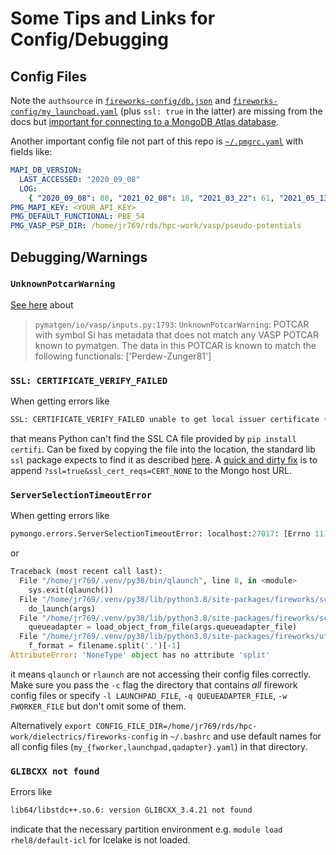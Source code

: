 # Some Tips and Links for Config/Debugging

## Config Files

Note the `authsource` in [`fireworks-config/db.json`](fireworks-config/db.json) and [`fireworks-config/my_launchpad.yaml`](fireworks-config/my_launchpad.yaml) (plus `ssl: true` in the latter) are missing from the docs but [important for connecting to a MongoDB Atlas database](https://github.com/hackingmaterials/atomate/issues/635).

Another important config file not part of this repo is [`~/.pmgrc.yaml`](https://pymatgen.org/change_log.html?highlight=pmgrc#v4-5-1) with fields like:

```yml
MAPI_DB_VERSION:
  LAST_ACCESSED: "2020_09_08"
  LOG:
    { "2020_09_08": 88, "2021_02_08": 18, "2021_03_22": 61, "2021_05_13": 204 }
PMG_MAPI_KEY: <YOUR_API_KEY>
PMG_DEFAULT_FUNCTIONAL: PBE_54
PMG_VASP_PSP_DIR: /home/jr769/rds/hpc-work/vasp/pseudo-potentials
```

## Debugging/Warnings

### `UnknownPotcarWarning`

[See here](https://workshop.materialsproject.org/lessons/05_automated_dft/Lesson/#vasp-inputs) about

> `pymatgen/io/vasp/inputs.py:1793`: `UnknownPotcarWarning`: POTCAR with symbol Si has metadata that does not match any VASP POTCAR known to pymatgen. The data in this POTCAR is known to match the following functionals: ['Perdew-Zunger81']

### `SSL: CERTIFICATE_VERIFY_FAILED`

When getting errors like

```py
SSL: CERTIFICATE_VERIFY_FAILED unable to get local issuer certificate (_ssl.c:1129)
```

that means Python can't find the SSL CA file provided by `pip install certifi`. Can be fixed by copying the file into the location, the standard lib `ssl` package expects to find it as described [here](https://stackoverflow.com/a/61294657). A [quick and dirty fix](https://stackoverflow.com/a/55517653) is to append `?ssl=true&ssl_cert_reqs=CERT_NONE` to the Mongo host URL.

### `ServerSelectionTimeoutError`

When getting errors like

```py
pymongo.errors.ServerSelectionTimeoutError: localhost:27017: [Errno 111] Connection refused, Timeout: 30s, Topology Description: <TopologyDescription id: 611cd83d34af1028025b7553, topology_type: Single, servers: [<ServerDescription ('localhost', 27017) server_type: Unknown, rtt: None, error=AutoReconnect('localhost:27017: [Errno 111] Connection refused')>]>
```

or

```py
Traceback (most recent call last):
  File "/home/jr769/.venv/py38/bin/qlaunch", line 8, in <module>
    sys.exit(qlaunch())
  File "/home/jr769/.venv/py38/lib/python3.8/site-packages/fireworks/scripts/qlaunch_run.py", line 224, in qlaunch
    do_launch(args)
  File "/home/jr769/.venv/py38/lib/python3.8/site-packages/fireworks/scripts/qlaunch_run.py", line 62, in do_launch
    queueadapter = load_object_from_file(args.queueadapter_file)
  File "/home/jr769/.venv/py38/lib/python3.8/site-packages/fireworks/utilities/fw_serializers.py", line 391, in load_object_from_file
    f_format = filename.split('.')[-1]
AttributeError: 'NoneType' object has no attribute 'split'
```

it means `qlaunch` or `rlaunch` are not accessing their config files correctly. Make sure you pass the `-c` flag the directory that contains _all_ firework config files or specify `-l LAUNCHPAD_FILE`, `-q QUEUEADAPTER_FILE`, `-w FWORKER_FILE` but don't omit some of them.

Alternatively `export CONFIG_FILE_DIR=/home/jr769/rds/hpc-work/dielectrics/fireworks-config` in `~/.bashrc` and use default names for all config files (`my_{fworker,launchpad,qadapter}.yaml`) in that directory.

### `GLIBCXX not found`

Errors like

```sh
lib64/libstdc++.so.6: version GLIBCXX_3.4.21 not found
```

indicate that the necessary partition environment e.g. `module load rhel8/default-icl` for Icelake is not loaded.
